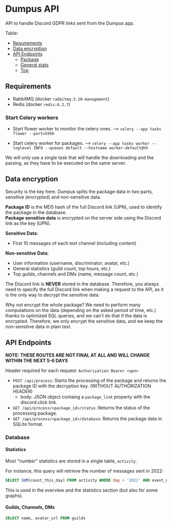 # Dumpus API

API to handle Discord GDPR links sent from the Dumpus app.

Table:
* [Requirements](#requirements)
* [Data encryption](#data-encryption)
* [API Endpoints](#api-endpoints)
    * [Package](#package)
    * [General stats](#general-stats)
    * [Top](#top)

## Requirements

* RabbitMQ (docker `rabbitmq:3.10-management`)
* Redis (docker `redis:6.2.7`)

### Start Celery workers

* Start flower worker to monitor the celery ones.
--> `celery --app tasks flower --port=5566`

* Start celery worker for packages.
--> `celery --app tasks worker --loglevel INFO --queues default --hostname worker-default@%h`

We will only use a single task that will handle the downloading and the parsing, as they have to be executed on the same server.

## Data encryption

Security is the key here. Dumpus splits the package data in two parts, sensitive (encrypted) and non-sensitive data.

**Package ID** is the MD5 hash of the full Discord link (UPN), used to identify the package in the database.  
**Package sensitive data** is encrypted on the server side using the Discord link as the key (UPN).

**Sensitive Data**:
* First 10 messages of each text channel (including content)

**Non-sensitive Data**:
* User information (username, discriminator, avatar, etc.)
* General statistics (guild count, top hours, etc.)
* Top guilds, channels and DMs (name, message count, etc.)

The Discord link is **NEVER** stored in the database. Therefore, you always need to specify the full Discord link when making a request to the API, as it is the only way to decrypt the sensitive data.

Why not encrypt the whole package? We need to perform many computations on the data (depending on the asked period of time, etc.) thanks to optimized SQL queries, and we can't do that if the data is encrypted. Therefore, we only encrypt the sensitive data, and we keep the non-sensitive data in plain text.

## API Endpoints

**NOTE: THESE ROUTES ARE NOT FINAL AT ALL AND WILL CHANGE WITHIN THE NEXT 5-6 DAYS**

Header required for each request: `Authorization`: `Bearer <upn>`

* `POST /api/process`: Starts the processing of the package and returns the package ID with the decryption key. (WITHOUT AUTHORIZATION HEADER)
    * body: JSON object containg a `package_link` property with the discord.click link. 
* `GET /api/process/<package_id>/status`: Returns the status of the processing package.
* `GET /api/process/<package_id>/database`: Returns the package data in SQLite format.

### Database

#### Statistics

Most "number" statistics are stored in a single table, `activity`.

For instance, this query will retrieve the number of messages sent in 2022:

```sql
SELECT SUM(count_this_day) FROM activity WHERE day > '2022' AND event_name = 'message_sent';
```

This is used in the overview and the statistics section (but also for some graphs).

#### Guilds, Channels, DMs

```sql
SELECT name, avatar_url FROM guilds
```
